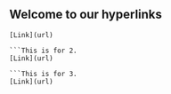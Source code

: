 ## Welcome to our hyperlinks

```This is for 1.
[Link](url)

```This is for 2.
[Link](url)

```This is for 3.
[Link](url)

